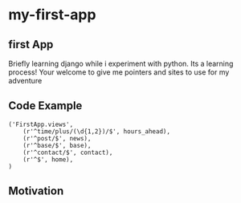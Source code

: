 # my-first-app

## first App 

Briefly learning django while i experiment with python. Its a learning process! Your welcome to give me pointers and sites to use for my adventure

## [](#code-example)Code Example
``` 
('FirstApp.views',
	(r'^time/plus/(\d{1,2})/$', hours_ahead),
	(r'^post/$', news),
	(r'^base/$', base),
	(r'^contact/$', contact),
	(r'^$', home),
)
```
## [](#motivation)Motivation
